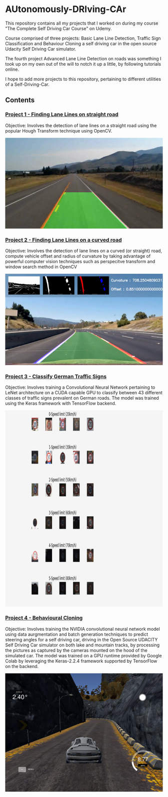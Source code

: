 
# AUtonomously-DRIving-CAr

This repository contains all my projects that I worked on during my course "The Complete Self Driving Car Course" on Udemy.

Course comprised of three projects: Basic Lane Line Detection, Traffic Sign Classification and Behaviour Cloning a self driving car in the open source Udacity Self Driving Car simulator.

The fourth project Advanced Lane Line Detection on roads was something I took up on my own out of the will to notch it up a little, by following tutorials online.

I hope to add more projects to this repository, pertaining to different utilities of a Self-Driving-Car.

## Contents

### [Project 1 - Finding Lane Lines on straight road](https://github.com/adithyagaurav/AuDriCa/tree/master/finding-basic-lanes)

Objective: Involves the detection of lane lines on a straight road using the popular Hough Transform technique using OpenCV.

![basic-lines](finding-basic-lanes/basic-lines.png)

### [Project 2 - Finding Lane Lines on a curved road](https://github.com/adithyagaurav/AuDriCa/tree/master/lanes-advanced)

Objective: Involves the detection of lane lines on a curved (or straight) road, compute vehicle offset and radius of curvature by taking advantage of powerful computer vision techniques such as perspecitve transform and window search method in OpenCV

![curved-lines](lanes-advanced/curved-lines.png)

### [Project 3 - Classify German Traffic Signs](https://github.com/adithyagaurav/AuDriCa/tree/master/traffic_signal)

Objective: Involves training a Convolutional Neural Network pertaining to LeNet architecture on a CUDA capable GPU to classify between 43 different classes of traffic signs prevalent on German roads. The model was trained using the Keras framework with TensorFlow backend.

![traffic-signs](traffic_signal/traffic-signs.png)

### [Project 4 - Behavioural Cloning](https://github.com/adithyagaurav/AuDriCa/tree/master/behaviour_cloning)

Objective: Involves training the NVIDIA convolutional neural network model using data aurgmentation and batch generation techniques to predict steering angles for a self driving car, driving in the Open Source UDACITY Self Driving Car simulator on both lake and mountain tracks, by processing the pictures as captured by the cameras mounted on the hood of the simulated car. The model was trained on a GPU runtime provided by Google Colab by leveraging the Keras-2.2.4 framework supported by TensorFlow on the backend.

![behaviour-cloning](behaviour_cloning/behaviour-cloning.png)
